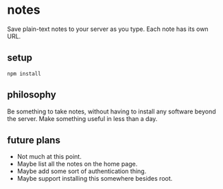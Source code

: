 notes
=====
Save plain-text notes to your server as you type. 
Each note has its own URL.


setup
-----
	npm install

philosophy
----------
Be something to take notes, without having to install
any software beyond the server. Make something useful
in less than a day.

future plans
------------
* Not much at this point. 
* Maybe list all the notes on the home page.
* Maybe add some sort of authentication thing.
* Maybe support installing this somewhere besides root.

